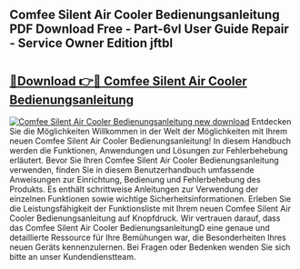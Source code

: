 ## Comfee Silent Air Cooler Bedienungsanleitung PDF Download Free - Part-6vl User Guide Repair - Service Owner Edition jftbl

# <h2><a href="http://df5s65t.blite.top/?on=Comfee+Silent+Air+Cooler+Bedienungsanleitung">🔗Download 👉🔴 Comfee Silent Air Cooler Bedienungsanleitung</a></h2>

[![Comfee Silent Air Cooler Bedienungsanleitung new download](https://i.imgur.com/lujVjoI.png)](http://df5s65t.blite.top/?on=Comfee+Silent+Air+Cooler+Bedienungsanleitung)
Entdecken Sie die Möglichkeiten Willkommen in der Welt der Möglichkeiten mit Ihrem neuen Comfee Silent Air Cooler Bedienungsanleitung! In diesem Handbuch werden die Funktionen, Anwendungen und Lösungen zur Fehlerbehebung erläutert. Bevor Sie Ihren Comfee Silent Air Cooler Bedienungsanleitung verwenden, finden Sie in diesem Benutzerhandbuch umfassende Anweisungen zur Einrichtung, Bedienung und Fehlerbehebung des Produkts. Es enthält schrittweise Anleitungen zur Verwendung der einzelnen Funktionen sowie wichtige Sicherheitsinformationen. Erleben Sie die Leistungsfähigkeit der Funktionsliste mit Ihrem neuen Comfee Silent Air Cooler Bedienungsanleitung auf Knopfdruck. Wir vertrauen darauf, dass das Comfee Silent Air Cooler BedienungsanleitungD eine genaue und detaillierte Ressource für Ihre Bemühungen war, die Besonderheiten Ihres neuen Geräts kennenzulernen. Bei Fragen oder Bedenken wenden Sie sich bitte an unser Kundendienstteam.

